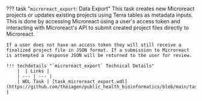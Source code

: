 ??? task "`microreact_export`: Data Export"
    This task creates new Microreact projects or updates existing projects using Terra tables as metadata inputs. This is done by accessing Microreact using a user's access token and interacting with Microreact's API to submit created project files directly to Microreact. 

    If a user does not have an access token they will still receive a finalized project file in JSON format. If a submission to Microreact is attempted a response JSON will be returned to the user for review. 

    !!! techdetails "`microreact_export` Technical Details"
        |  | Links |
        | --- | --- |
        | WDL Task | [task_microreact_export.wdl](https://github.com/theiagen/public_health_bioinformatics/blob/main/tasks/utilities/data_export/task_microreact_export.wdl) |
